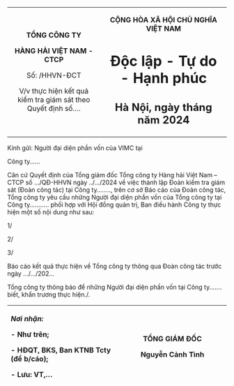 <table>
<colgroup>
<col style="width: 42%" />
<col style="width: 57%" />
</colgroup>
<tbody>
<tr>
<td style="text-align: center;"><p><strong>TỔNG CÔNG TY</strong></p>
<p><strong>HÀNG HẢI VIỆT NAM - CTCP</strong></p>
<p>Số: /HHVN-ĐCT</p>
<p>V/v thực hiện kết quả kiểm tra giám sát theo Quyết định số….</p></td>
<td style="text-align: center;"><p><strong>CỘNG HÒA XÃ HỘI CHỦ NGHĨA
VIỆT NAM</strong></p>
<h1 id="độc-lập---tự-do---hạnh-phúc"> <strong>Độc lập - Tự do - Hạnh
phúc</strong></h1>
<h2 id="hà-nội-ngày-tháng-năm-2024">Hà Nội, ngày tháng năm
2024</h2></td>
</tr>
</tbody>
</table>

Kính gửi: Người đại diện phần vốn của VIMC tại

Công ty……

Căn cứ Quyết định của Tổng giám đốc Tổng công ty Hàng hải Việt Nam –
CTCP số …/QĐ-HHVN ngày ../…/2024 về việc thành lập Đoàn kiểm tra giám
sát (Đoàn công tác) tại Công ty…….., trên cơ sở Báo cáo của Đoàn công
tác, Tổng công ty yêu cầu những Người đại diện phần vốn của Tổng công ty
tại Công ty……….. phối hợp với Hội đồng quản trị, Ban điều hành Công ty
thực hiện một số nội dung như sau:

1/

2/

3/

Báo cáo kết quả thực hiện về Tổng công ty thông qua Đoàn công tác trước
ngày .../.../202..*.*

Tổng công ty thông báo để những Người đại diện phần vốn tại Công
ty....... biết, khẩn trương thực hiện./.

<table>
<colgroup>
<col style="width: 50%" />
<col style="width: 49%" />
</colgroup>
<thead>
<tr>
<th style="text-align: left;"><p><em><strong>Nơi nhận:</strong></em></p>
<p>- Như trên;</p>
<p>- HĐQT, BKS, Ban KTNB Tcty (để b/cáo);</p>
<p>- Lưu: VT,…</p></th>
<th style="text-align: center;"><p><strong>TỔNG GIÁM ĐỐC</strong></p>
<p><strong>Nguyễn Cảnh Tình</strong></p></th>
</tr>
</thead>
<tbody>
</tbody>
</table>
